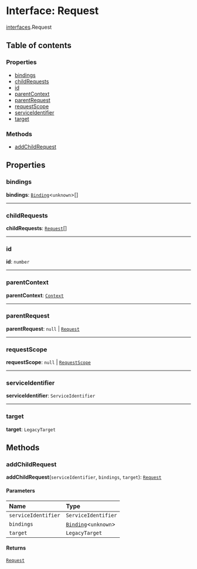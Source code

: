 # Interface: Request

[interfaces](/en/auto-docs/editor/modules/interfaces.md).Request

## Table of contents

### Properties

* [bindings](/en/auto-docs/editor/interfaces/interfaces.Request.md#bindings)
* [childRequests](/en/auto-docs/editor/interfaces/interfaces.Request.md#childrequests)
* [id](/en/auto-docs/editor/interfaces/interfaces.Request.md#id)
* [parentContext](/en/auto-docs/editor/interfaces/interfaces.Request.md#parentcontext)
* [parentRequest](/en/auto-docs/editor/interfaces/interfaces.Request.md#parentrequest)
* [requestScope](/en/auto-docs/editor/interfaces/interfaces.Request.md#requestscope)
* [serviceIdentifier](/en/auto-docs/editor/interfaces/interfaces.Request.md#serviceidentifier)
* [target](/en/auto-docs/editor/interfaces/interfaces.Request.md#target)

### Methods

* [addChildRequest](/en/auto-docs/editor/interfaces/interfaces.Request.md#addchildrequest)

## Properties

### bindings

**bindings**: [`Binding`](/en/auto-docs/editor/interfaces/interfaces.Binding.md)<`unknown`>\[]

***

### childRequests

**childRequests**: [`Request`](/en/auto-docs/editor/interfaces/interfaces.Request.md)\[]

***

### id

**id**: `number`

***

### parentContext

**parentContext**: [`Context`](/en/auto-docs/editor/interfaces/interfaces.Context.md)

***

### parentRequest

**parentRequest**: `null` | [`Request`](/en/auto-docs/editor/interfaces/interfaces.Request.md)

***

### requestScope

**requestScope**: `null` | [`RequestScope`](/en/auto-docs/editor/types/interfaces.RequestScope.md)

***

### serviceIdentifier

**serviceIdentifier**: `ServiceIdentifier`

***

### target

**target**: `LegacyTarget`

## Methods

### addChildRequest

**addChildRequest**(`serviceIdentifier`, `bindings`, `target`): [`Request`](/en/auto-docs/editor/interfaces/interfaces.Request.md)

#### Parameters

| Name | Type |
| :------ | :------ |
| `serviceIdentifier` | `ServiceIdentifier` |
| `bindings` | [`Binding`](/en/auto-docs/editor/interfaces/interfaces.Binding.md)<`unknown`> | [`Binding`](/en/auto-docs/editor/interfaces/interfaces.Binding.md)<`unknown`>\[] |
| `target` | `LegacyTarget` |

#### Returns

[`Request`](/en/auto-docs/editor/interfaces/interfaces.Request.md)
